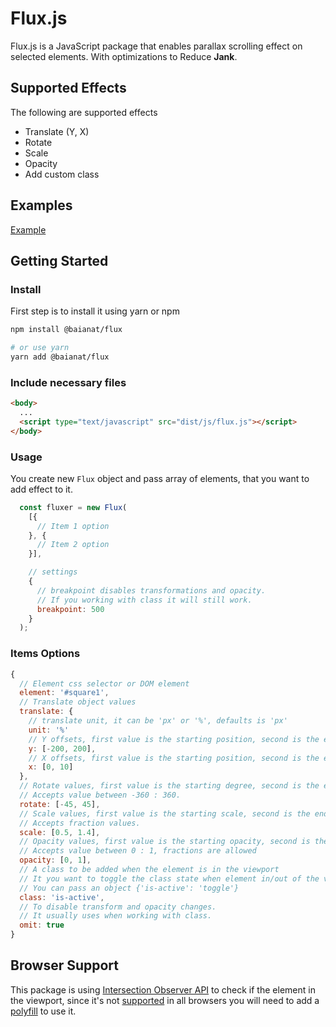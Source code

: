 # Flux.js

Flux.js is a JavaScript package that enables parallax scrolling effect on selected elements.
With optimizations to Reduce **Jank**.

## Supported Effects

The following are supported effects

* Translate (Y, X)
* Rotate
* Scale
* Opacity
* Add custom class

## Examples

[Example](https://baianat.github.io/flux.js/)

## Getting Started

### Install

First step is to install it using yarn or npm

```bash
npm install @baianat/flux

# or use yarn
yarn add @baianat/flux
```

### Include necessary files

``` html
<body>
  ...
  <script type="text/javascript" src="dist/js/flux.js"></script>
</body>
```

### Usage

You create new `Flux` object and pass array of elements, that you want to add effect to it.

``` javascript
  const fluxer = new Flux(
    [{
      // Item 1 option
    }, {
      // Item 2 option
    }],

    // settings
    {
      // breakpoint disables transformations and opacity.
      // If you working with class it will still work.
      breakpoint: 500
    }
  );
```

### Items Options

```js
{
  // Element css selector or DOM element
  element: '#square1',
  // Translate object values
  translate: {
    // translate unit, it can be 'px' or '%', defaults is 'px'
    unit: '%'
    // Y offsets, first value is the starting position, second is the ending position in px
    y: [-200, 200],
    // X offsets, first value is the starting position, second is the ending position in px
    x: [0, 10]
  },
  // Rotate values, first value is the starting degree, second is the ending degree
  // Accepts value between -360 : 360.
  rotate: [-45, 45],
  // Scale values, first value is the starting scale, second is the ending scale
  // Accepts fraction values.
  scale: [0.5, 1.4],
  // Opacity values, first value is the starting opacity, second is the ending opacity
  // Accepts value between 0 : 1, fractions are allowed
  opacity: [0, 1],
  // A class to be added when the element is in the viewport
  // It you want to toggle the class state when element in/out of the viewport
  // You can pass an object {'is-active': 'toggle'}
  class: 'is-active',
  // To disable transform and opacity changes.
  // It usually uses when working with class.
  omit: true
}
```

## Browser Support

This package is using [Intersection Observer API](https://developer.mozilla.org/en-US/docs/Web/API/Intersection_Observer_API) to check if the element in the viewport, since it's not [supported](https://caniuse.com/#search=IntersectionObserver) in all browsers you will need to add a [polyfill](https://github.com/w3c/IntersectionObserver/tree/master/polyfill) to use it.
